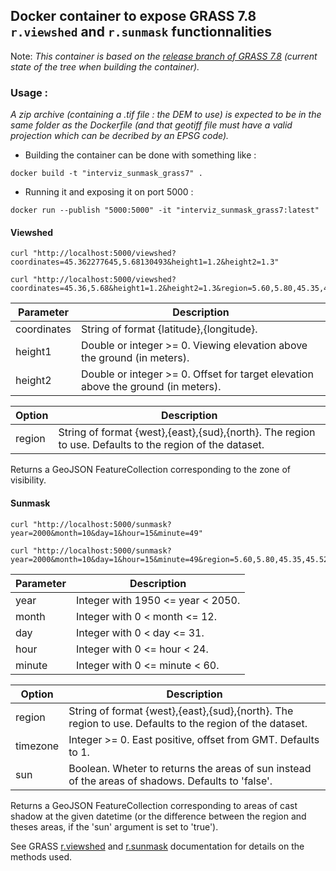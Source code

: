 ## Docker container to expose GRASS 7.8 `r.viewshed` and `r.sunmask` functionnalities

Note: *This container is based on the [release branch of GRASS 7.8](https://trac.osgeo.org/grass/wiki/DownloadSource) (current state of the tree when building the container).*  


### Usage :

*A zip archive (containing a .tif file : the DEM to use) is expected to be in the same folder as the Dockerfile (and that geotiff file must have a valid projection which can be decribed by an EPSG code).*  


- Building the container can be done with something like :
```
docker build -t "interviz_sunmask_grass7" .
```

- Running it and exposing it on port 5000 :
```
docker run --publish "5000:5000" -it "interviz_sunmask_grass7:latest"
```

#### Viewshed

```
curl "http://localhost:5000/viewshed?coordinates=45.362277645,5.68130493&height1=1.2&height2=1.3"
```

```
curl "http://localhost:5000/viewshed?coordinates=45.36,5.68&height1=1.2&height2=1.3&region=5.60,5.80,45.35,45.52"
```

| Parameter    | Description                                                                       |
|--------------|-----------------------------------------------------------------------------------|
| coordinates  | String of format {latitude},{longitude}.                                          |
| height1      | Double or integer >= 0. Viewing elevation above the ground (in meters).           |
| height2      | Double or integer >= 0. Offset for target elevation above the ground (in meters). |

| Option     | Description                                                                                             |
|------------|---------------------------------------------------------------------------------------------------------|
|  region    | String of format {west},{east},{sud},{north}. The region to use. Defaults to the region of the dataset. |


Returns a GeoJSON FeatureCollection corresponding to the zone of visibility.  

#### Sunmask

```
curl "http://localhost:5000/sunmask?year=2000&month=10&day=1&hour=15&minute=49"
```

```
curl "http://localhost:5000/sunmask?year=2000&month=10&day=1&hour=15&minute=49&region=5.60,5.80,45.35,45.52"
```

| Parameter    | Description                                 |
|--------------|---------------------------------------------|
| year         | Integer with 1950 <= year < 2050.           |
| month        | Integer with 0 < month <= 12.               |
| day          | Integer with 0 < day <= 31.                 |
| hour         | Integer with 0 <= hour < 24.                |
| minute       | Integer with 0 <= minute < 60.              |

| Option    | Description                                                                                             |
|-----------|---------------------------------------------------------------------------------------------------------|
| region    | String of format {west},{east},{sud},{north}. The region to use. Defaults to the region of the dataset. |
| timezone  | Integer >= 0. East positive, offset from GMT. Defaults to 1.                                            |
| sun       | Boolean. Wheter to returns the areas of sun instead of the areas of shadows. Defaults to 'false'.       |

Returns a GeoJSON FeatureCollection corresponding to areas of cast shadow at the given datetime (or the difference between the region and theses areas, if the 'sun' argument is set to 'true').

See GRASS [r.viewshed](https://grass.osgeo.org/grass77/manuals/r.viewshed.html) and [r.sunmask](https://grass.osgeo.org/grass77/manuals/r.sunmask.html) documentation for details on the methods used.
